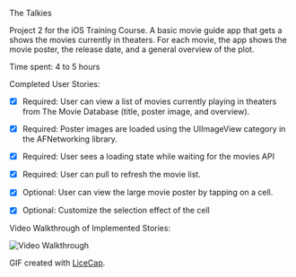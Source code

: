 The Talkies

Project 2 for the iOS Training Course. 
A basic movie guide app that gets a shows the movies currently in theaters. For each movie, the app shows the movie poster, the release date, and a general overview of the plot. 

Time spent: 4 to 5 hours

Completed User Stories:
 * [x] Required: User can view a list of movies currently playing in theaters from The Movie Database (title, poster image, and overview).

 * [x] Required: Poster images are loaded using the UIImageView category in the AFNetworking library.
 * [x] Required: User sees a loading state while waiting for the movies API
 * [x] Required: User can pull to refresh the movie list.
 * [x] Optional: User can view the large movie poster by tapping on a cell.
 * [x] Optional: Customize the selection effect of the cell
 
Video Walkthrough of Implemented Stories:

![Video Walkthrough](http://i1313.photobucket.com/albums/t547/Darwin_Mendyke/move_app_recording_zpswfifxbmx.gif)

GIF created with [LiceCap](http://www.cockos.com/licecap/).
